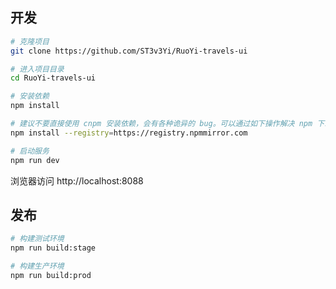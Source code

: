 ## 开发

```bash
# 克隆项目
git clone https://github.com/ST3v3Yi/RuoYi-travels-ui

# 进入项目目录
cd RuoYi-travels-ui

# 安装依赖
npm install

# 建议不要直接使用 cnpm 安装依赖，会有各种诡异的 bug。可以通过如下操作解决 npm 下载速度慢的问题
npm install --registry=https://registry.npmmirror.com

# 启动服务
npm run dev
```

浏览器访问 http://localhost:8088

## 发布

```bash
# 构建测试环境
npm run build:stage

# 构建生产环境
npm run build:prod
```
